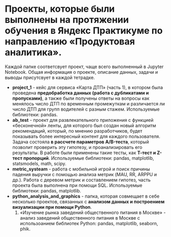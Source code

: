 # Проекты, которые были выполнены на протяжении обучения в Яндекс Практикуме по направлению «Продуктовая аналитика».

Каждой папке соответсвует проект, чаще всего выполненный в Jupyter Notebook. Общая информация о проекте, описание данных, задачи и выводы присутсвует в каждой тетрадке.

- **project_1** - кейс для сервиса «Карта ДТП» (часть 1), в котором была проведена **предобработка данных (работа с дубликатами и пропусками)**, а также были получены ответы на вопросы как менялось число ДТП по временным промежуткам и различается ли число ДТП для групп водителей с разным стажем. Используемые библиотеки: pandas.
- **ab_test** - проект для развлекательного приложения с функцией «бесконечной» ленты, для которого был создан новый алгоритм рекомендаций, который, по мнению разработчиков, будет показывать более интересный контент для каждого пользователя. Задача состояла **в рассчете параметров A/B-теста**, который позволит проверить эту гипотезу, и проанализировать его результаты. В работе были применены такие тесты, как **Т-тест и Z-тест пропорций**. Используемые библиотеки: pandas,  matplotlib, statsmodels, math, scipy.
- **metric_systeam** -  работа с мобильной игрой и поиск причины падения выручки с помощью анализа метрик (MAU, RR, ARPPU и др.). Работа с деревом метрик и составлением гипотез, часть проекта была выполнена при помощи SQL. Используемые библиотеки: pandas,  matplotlib.
- **python_analysis_and_graphics** - папка, которая совмещает в себе несколько проектов, связанных с **анализом данных и построением визуализации при помощи Python**.
  1. «Изучение рынка заведений общественного питания в Москве» - анализ заведений общественного питания в Москве с использоанием библиотек Python: pandas, matplotlib, seaborn, phik. 


